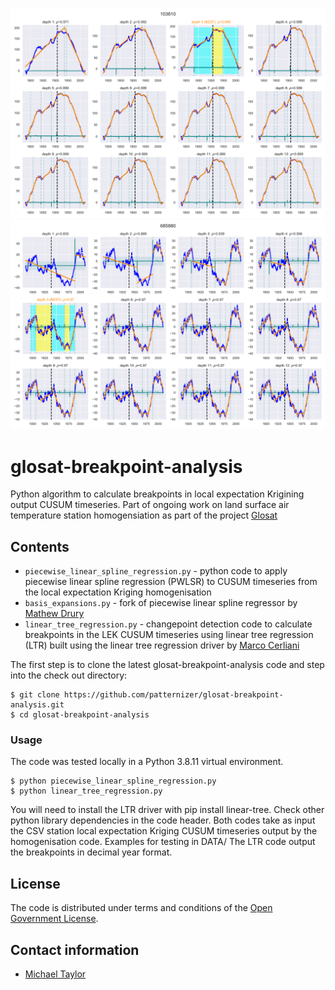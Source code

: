 ![image](https://github.com/patternizer/glosat-breakpoint-analysis/blob/main/103810-cusum-curve-linear-tree-loop.png)
![image](https://github.com/patternizer/glosat-breakpoint-analysis/blob/main/685880-cusum-curve-linear-tree-loop.png)

# glosat-breakpoint-analysis

Python algorithm to calculate breakpoints in local expectation Krigining output CUSUM timeseries. Part of ongoing work on land surface air temperature station homogensiation as part of the project [Glosat](www.glosat.org) 

## Contents

* `piecewise_linear_spline_regression.py` - python code to apply piecewise linear spline regression (PWLSR) to CUSUM timeseries from the local expectation Kriging homogenisation
* `basis_expansions.py` - fork of piecewise linear spline regressor by [Mathew Drury](https://github.com/madrury/basis-expansions)
* `linear_tree_regression.py` - changepoint detection code to calculate breakpoints in the LEK CUSUM timeseries using linear tree regression (LTR) built using the linear tree regression driver by [Marco Cerliani](https://github.com/cerlymarco/linear-tree)

The first step is to clone the latest glosat-breakpoint-analysis code and step into the check out directory: 

    $ git clone https://github.com/patternizer/glosat-breakpoint-analysis.git
    $ cd glosat-breakpoint-analysis

### Usage

The code was tested locally in a Python 3.8.11 virtual environment.

    $ python piecewise_linear_spline_regression.py
    $ python linear_tree_regression.py

You will need to install the LTR driver with pip install linear-tree. Check other python library dependencies in the code header.
Both codes take as input the CSV station local expectation Kriging CUSUM timeseries output by the homogenisation code. Examples for testing in DATA/
The LTR code output the breakpoints in decimal year format.

## License

The code is distributed under terms and conditions of the [Open Government License](http://www.nationalarchives.gov.uk/doc/open-government-licence/version/3/).

## Contact information

* [Michael Taylor](michael.a.taylor@uea.ac.uk)


